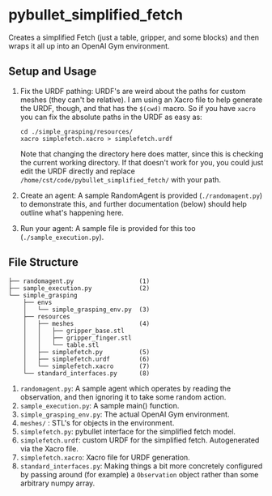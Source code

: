 # pybullet_simplified_fetch

Creates a simplified Fetch (just a table, gripper, and some blocks) and then wraps it all up into an OpenAI Gym environment.

## Setup and Usage
1. Fix the URDF pathing: URDF's are weird about the paths for custom meshes
   (they can't be relative). I am using an Xacro file to help generate the
   URDF, though, and that has the `$(cwd)` macro. So if you have `xacro` you
   can fix the absolute paths in the URDF as easy as:
   ```
   cd ./simple_grasping/resources/
   xacro simplefetch.xacro > simplefetch.urdf
   ```
   Note that changing the directory here does matter, since this is checking the
   current working directory.  If that doesn't work for you, you could just edit
   the URDF directly and replace `/home/cst/code/pybullet_simplified_fetch/` with
   your path.

2. Create an agent: A sample RandomAgent is provided (`./randomagent.py`) to
   demonstrate this, and further documentation (below) should help outline
   what's happening here.

3. Run your agent: A sample file is provided for this too (`./sample_execution.py`).

## File Structure
```
├── randomagent.py                  (1)
├── sample_execution.py             (2)
└── simple_grasping
    ├── envs
    │   └── simple_grasping_env.py  (3)
    ├── resources
    │   ├── meshes                  (4)
    │   │   ├── gripper_base.stl
    │   │   ├── gripper_finger.stl
    │   │   └── table.stl
    │   ├── simplefetch.py          (5)
    │   ├── simplefetch.urdf        (6)
    │   └── simplefetch.xacro       (7)
    └── standard_interfaces.py      (8)
```

1. `randomagent.py`: A sample agent which operates by reading the observation,
   and then ignoring it to take some random action.
2. `sample_execution.py`: A sample main() function.
3. `simple_grasping_env.py`: The actual OpenAI Gym environment.
4. `meshes/` : STL's for objects in the environment.
5. `simplefetch.py`: pybullet interface for the simplified fetch model.
6. `simplefetch.urdf`: custom URDF for the simplified fetch. Autogenerated via
   the Xacro file.
7. `simplefetch.xacro`: Xacro file for URDF generation.
8. `standard_interfaces.py`: Making things a bit more concretely configured by
   passing around (for example) a `Observation` object rather than some
   arbitrary numpy array.
